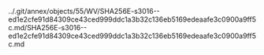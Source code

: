 ../.git/annex/objects/55/WV/SHA256E-s3016--ed1e2cfe91d84309ce43ced999ddc1a3b32c136eb5169edeaafe3c0900a9ff5c.md/SHA256E-s3016--ed1e2cfe91d84309ce43ced999ddc1a3b32c136eb5169edeaafe3c0900a9ff5c.md